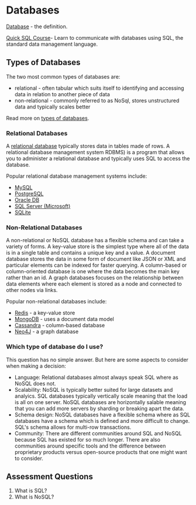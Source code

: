 # Databases

[Database](https://www.codecademy.com/article/wix-what-is-a-database) - the definition.

[Quick SQL Course](https://www.codecademy.com/learn/learn-sql)- Learn to communicate with databases using SQL, the standard data management language.

## Types of Databases
The two most common types of databases are:
- relational - often tabular which suits itself to identifying and accessing data in relation to another piece of data
- non-relational - commonly referred to as NoSql, stores unstructured data and typically scales better

Read more on [types of databases](https://www.codecademy.com/article/what-is-a-database-codepedia).

### Relational Databases
A [relational database](https://www.codecademy.com/article/what-is-rdbms-sql) typically stores data in tables made of rows. A relational database management system RDBMS) is a program that allows you to administer a relational database and typically uses SQL to access the database. 

Popular relational database management systems include:
- [MySQL](https://www.mysql.com/)
- [PostgreSQL](https://www.postgresql.org/)
- [Oracle DB](https://www.oracle.com/database/)
- [SQL Server (Microsoft)](https://www.microsoft.com/en-us/sql-server/sql-server-2017)
- [SQLite](https://www.sqlite.org/) 

### Non-Relational Databases
A non-relational or NoSQL database has a flexible schema and can take a variety of forms. A key-value store is the simplest type where all of the data is in a single table and contains a unique key and a value. A document database stores the data in some form of document like JSON or XML and particular elements can be indexed for faster querying. A column-based or column-oriented database is one where the data becomes the main key rather than an id. A graph databases focuses on the relationship between data elements where each element is stored as a node and connected to other nodes via links.

Popular non-relational databases include:
- [Redis](https://redis.io/) - a key-value store
- [MongoDB](https://www.mongodb.com/) - uses a document data model
- [Cassandra](https://cassandra.apache.org/) - column-based database
- [Neo4J](https://neo4j.com/) - a graph database

### Which type of database do I use?
This question has no simple answer. But here are some aspects to consider when making a decision:
- Language: Relational databases almost always speak SQL where as NoSQL does not. 
- Scalability: NoSQL is typically better suited for large datasets and analyics. SQL databases typically vertically scale meaning that the load is all on one server. NoSQL databases are horizontally salable meaning that you can add more servers by sharding or breaking apart the data.
- Schema design: NoSQL databases have a flexible schema where as SQL databases have a schema which is defined and more difficult to change. SQL's schema allows for multi-row transactions.
- Community: There are different communities around SQL and NoSQL because SQL has existed for so much longer. There are also communities around specific tools and the difference between proprietary products versus open-source products that one might want to consider.

## Assessment Questions

1. What is SQL?
2. What is NoSQL?
